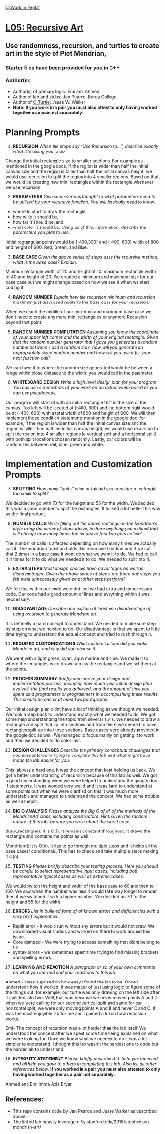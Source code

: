 [![Work in Repl.it](https://classroom.github.com/assets/work-in-replit-14baed9a392b3a25080506f3b7b6d57f295ec2978f6f33ec97e36a161684cbe9.svg)](https://classroom.github.com/online_ide?assignment_repo_id=324258&assignment_repo_type=GroupAssignmentRepo)
# [L05: Recursive Art](https://docs.google.com/document/d/1Ty7-La9W8I_k7h6FW1GKGbwDBfmH45OR8sEgPG-sc9w/edit?usp=sharing)

## Use randomness, recursion, and turtles to create art in the style of Piet Mondrian, 

### Starter files have been provided for you in C++

### Author(s):
- Author(s) of primary logic: Emi and Ahmed
- Author of lab and stubs: Jan Pearce, Berea College
- Author of [C-Turtle](https://github.com/walkerje/C-Turtle): Jesse W. Walker
- **Note: If you work in a pair you must also attest to only having worked together as a pair, not separately.**

# Planning Prompts

1. **RECURSION**
*When the steps say “Use Recursion to…”, 
describe exactly what it is telling you to do*

Change the initial rectangle size to smaller sections. For example as mentioned in the google docs, If the region is wider than half the initial canvas size and the region is taller than half the initial canvas height, we would use recursion to split the region into 4 smaller regions. Based on that, we would be creating new mini rectangles within the rectangle whenever we use recursion.  

2. **PARAMETERS** 
*Give some serious thought to what parameters need to be utilized by 
your recursive function. You will basically need to know:*
- where to start to draw the rectangle,
- how wide it should be, 
- how tall it should be, and 
- what color it should be. 
*Using all of this, information, describe the parameters you plan to use.*

Initial regtangular points would be (-400,300) and (-400, 600) width of 800 and height of 600. Red, Green, and Blue. 

3. **BASE CASE** 
*Given the above series of steps uses the recursive method, 
what is the base case? Explain.*

Minimun rectangle width of 20 and height of 10. maximum rectangle width of 40 and height of 20. We created a minimum and maximum size for our base case but we might change based on how we see it when we start coding it. 

4. **RANDOM NUMBER**
*Explain how the recursion minimum and recursion maximum 
just discussed relate to the base case for your recursion.*

When we reach the middle of our  minimum and maximum base case we don't need to create any more mini rectangales or anymore Recursion beyond that point. 

5. **RANDOM NUMBER COMPUTATION**
*Assuming you know the coordinate of your upper left corner and 
the width of your original rectangle. 
Given that the random number generator that I gave you generates a 
random number between 1 and a random max, 
how will you generate an appropriately sized random number and 
how will you use it for your next function call?*

We can have it to where the random size generated would be between a range within close distance to the width. 
you would call in the parameter.

6. **WHITEBOARD DESIGN**
*Write a high level design plan for your program.
You can use screenshots of your work on an actual white board 
or you can use pseudocode.*

Our program will start of with an initial rectangle that is the size of the canvas. Top left will be located at (-400, 300) and the bottom right would be at (-400, 600) with a total width of 800 and height of 600. We will then implement those condition statements mention in the google doc. for example, If the region is wider than half the initial canvas size and the region is taller than half the initial canvas height, we would use recursion to split the region into 4 smaller regions (a vertical split and a horizontal split) with both split locations chosen randomly. Lastly, our colors will be randomized between red, blue, green and white. 


# Implementation and Customization Prompts

7. **SPLITTING**
*How many “units” wide or tall did you consider a 
rectangle too small to split?*

 We decided to go with 70 for the height and 55 for the width. We decided this was a good number to split the rectangles. It looked a lot better this way as the final product.  

8. **NUMBER CALLS**
*While filling out the above rectangle in the Mondrian’s style 
using the series of steps above, 
is there anything you noticed that will change how many times the 
recursive function gets called?*

The number of calls is affected depending on how many times we actually call it. The mondrian function holds this recursive function and if we call that 2 times in a base case it wont do what we want it to do. We had to call it 4 times for it to do what we needed it to do. We needed to split into 4. 

9. **EXTRA STEPS**
*Most design choices have advantages as well as disadvantages. 
Given the above series of steps, 
are there any steps you felt were unnecessary given what other steps perform?*

We felt that within our code we didnt feel we had extra and unnecessary code. Our code had a good amount of lines and eveything within it was neccessary. 

10. **DISADVANTAGE**
*Describe and explain at least one disadvantage of using recursion to 
generate Mondrian art.*

It is definetly a hard conecpt to understand. We needed to make sure step by step on what we needed to do. Our disadvantage is that we spent to little time trying to understand the actual concept and tried to rush through it. 

11. **REQUIRED CUSTOMIZATIONS**
*What customizations did you make Mondrian art, and why did you choose it.*

We went with a light green, cyan, aqua marine and blue. We made it to where the rectangles were drawn across the rectangle and we set them at the points. 

12. **PROCESS SUMMARY**
*Briefly summarize your design and implementation process, 
including how much your initial design plan evolved, 
the final results you achieved, and the amount of time you spent 
as a programmer or programmers in accomplishing these results. 
This should be one or at most two paragraphs.*

Our initial design plan didnt have a lot of thinking as we thought we needed. We took a step back to understand exactly what we needed to do. We got some help understanding the topic from several T.A's. We needed to draw a rectangle and split that up into sections and from there we needed to have rectangles split up into those sections. Base cases were already provided in the google doc as well. We managed to focus mainly on getting it to work and then we decided to do color last.   

13. **DESIGN CHALLENGES**
*Describe the primary conceptual challenges that you encountered 
in trying to complete this lab and what might have made the 
lab easier for you.*

This lab was a hard one. It was the concept that kept holding us back. We got a better understanding of recursion because of this lab as well. We got a good understanding when we were helped to understand the google doc if statements. It was worded very weird and it was hard to understand at some points but when we were clarified on this it was much more understable and managed to understand the concept. We had some trouble as well as replit. 

14. **BIG O ANALYSIS**
*Please analyze the Big O of all of the methods of the MondrianArt class, 
including constructors. 
Hint: Given the random nature of this lab, 
be sure you write about the worst case.*

draw_rectangle(): It is O(1). It remains constant throughout. It draws the rectangle and contains the points as well. 

Mondrian(): It is O(n). It has to go through multiple steps and it holds all the base cases/ conditionals. This has to check and take mulitple steps making it O(n).

15. **TESTING**
*Please briefly describe your testing process. 
Here you should be careful to select representative input cases, 
including both representative typical cases as well as extreme cases.*

We would switch the height and width of the base case to 60 and then to 160. We saw when the number was less it would take way longer to render then if we switched it with a higher number. We decided on 70 for the height and 55 for the width. 

16. **ERRORS**
*List in bulleted form of all known errors 
and deficiencies with a very brief explanation.*

- Replit error - It would run wihtout any errors but it would not draw. We downloaded visual studios and worked on there to work around this issue. 
- Core dumped - We were trying to access something that didnt belong to us
- syntax errors - we sometimes spent time trying to find missing brackets and spelling errors. 

17. **LEARNING AND REACTION**
*A paragraph or so of your own comments 
on what you learned and your reactions to this lab.*

Ahmed - I was suprised on how easy I found the lab to be. Once I understoon how it worked, it was matter of just using logic to figure some of the things out, for example, our turtle was only drawing on the left side after it spilitted into two. Well, that was because we never moved points A and D when we were calling for our second vertical split and same for our horizontal split, we were only moving points A and B and never D and C. It was the most enjoyible lab for me and I gained a lot on how recursion works.

Emi- The concept of recursion was a lot harder than the lab itself. We understood the concept after we spent some time being explained on what we were looking for. Once we knew what we needed to do it was a lot simpler to understand. I  thought this lab wasn't the hardest one to code but the harder lab to understand. 
 
18. **INTEGRITY STATEMENT**
*Please briefly describe ALL help you received and 
all help you gave to others in completing this lab.
Also list all other references below.* 
**If you worked in a pair you must also attested to only 
having worked together as a pair, not separately.**

Ahmed and Emi 
Imma 
Azis
Bryar

## References:
- This repo contains code by Jan Pearce and Jesse Walker as described above.
- The linked lab heavily leverage nifty.stanford.edu/2018/stephenson-mondrian-art/

